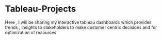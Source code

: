 # Tableau-Projects
Here , I will be  sharing my  interactive tableau dashboards which provides trends , insights to stakeholders to  make customer centric decisions and for optimization of reaources
